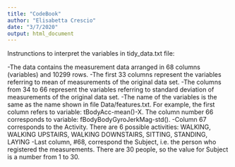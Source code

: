 ```yaml
---
title: "CodeBook"
author: "Elisabetta Crescio"
date: "3/7/2020"
output: html_document
---
```


Instrunctions to interpret the variables in tidy_data.txt file:

-The data contains the measurement data arranged in 68 columns (variables) and 10299 rows.
-The first 33 columns represent the variables referring to mean of measurements of the original data set. 
-The columns from 34 to 66 represent the variables referring to standard deviation of measurements of the original data set.
-The name of the variables is the same as the name shown in file Data/features.txt. For example, the first column refers to variable: tBodyAcc-mean()-X. The column number 66 corresponds to variable: fBodyBodyGyroJerkMag-std().
-Column 67 corresponds to the Activity. There are 6 possible activities:
 WALKING, WALKING UPSTAIRS, WALKING DOWNSTAIRS, SITTING, STANDING, LAYING
-Last column, #68, correspond the Subject, i.e. the person who registered the measurements. There are 30 people, so the value for Subject is a number from 1 to 30. 

